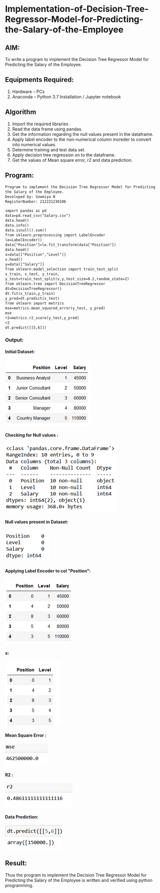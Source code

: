 # Implementation-of-Decision-Tree-Regressor-Model-for-Predicting-the-Salary-of-the-Employee

## AIM:
To write a program to implement the Decision Tree Regressor Model for Predicting the Salary of the Employee.

## Equipments Required:
1. Hardware – PCs
2. Anaconda – Python 3.7 Installation / Jupyter notebook

## Algorithm
1. Import the required libraries .
2. Read the data frame using pandas.
3. Get the information regarding the null values present in the dataframe.
4. Apply label encoder to the non-numerical column inoreder to convert into numerical values.
5. Determine training and test data set.
6. Apply decision tree regression on to the dataframe.
7. Get the values of Mean square error, r2 and data prediction.

## Program:

```
Program to implement the Decision Tree Regressor Model for Predicting the Salary of the Employee.
Developed by: Sowmiya N
RegisterNumber: 212221230106
```

```
import pandas as pd
data=pd.read_csv("Salary.csv")
data.head()
data.info()
data.isnull().sum()
from sklearn.preprocessing import LabelEncoder
le=LabelEncoder()
data["Position"]=le.fit_transform(data["Position"])
data.head()
x=data[["Position","Level"]]
x.head()
y=data[["Salary"]]
from sklearn.model_selection import train_test_split
x_train, x_test, y_train, y_test=train_test_split(x,y,test_size=0.2,random_state=2)
from sklearn.tree import DecisionTreeRegressor
dt=DecisionTreeRegressor()
dt.fit(x_train,y_train)
y_pred=dt.predict(x_test)
from sklearn import metrics
mse=metrics.mean_squared_error(y_test, y_pred)
mse
r2=metrics.r2_score(y_test,y_pred)
r2
dt.predict([[5,6]])
```

### Output:
#### Initial Dataset:
![op](./ml71.png)
#### Checking for Null values :
![op](./ml72.png)
#### Null values present in Dataset:
![op](./ml73.png)
#### Applying Label Encoder to col "Position":
![op](./ml74.png)
#### x:
![op](./ml75.png)
#### Mean Square Error :
![op](./ml77.png)
#### R2 :
![op](./ml78.png)
#### Data Prediction:
![op](./ml79.png)


## Result:
Thus the program to implement the Decision Tree Regressor Model for Predicting the Salary of the Employee is written and verified using python programming.
